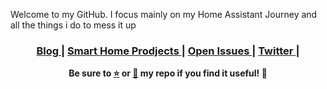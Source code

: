 Welcome to my GitHub. I focus mainly on my Home Assistant Journey and all the things i do to mess it up 


<p align="center">
<div align="center"><a name="menu"></a>
  <h3>
    <a href="https://www.smarthomemedic.com/">
      Blog
    </a>
    <span> | </span>
    <a href="https://github.com/RamonBell/my_ha_setup/projects">
      Smart Home Prodjects
    </a>
    <span> | </span>
    <a href="https://github.com/RamonBell/my_ha_setup/issues">
      Open Issues
    </a>
    <span> | </span>
    <a href="https://twitter.com/RasBe9244">
      Twitter
    </a>
    <span> | </span>
  </h4>
</h1>
<p><strong>Be sure to <a href="#" title="star">⭐️</a> or <a href="#" title="fork">🔱</a> my repo if you find it useful! 🍻</strong></p>
<div align="center">

